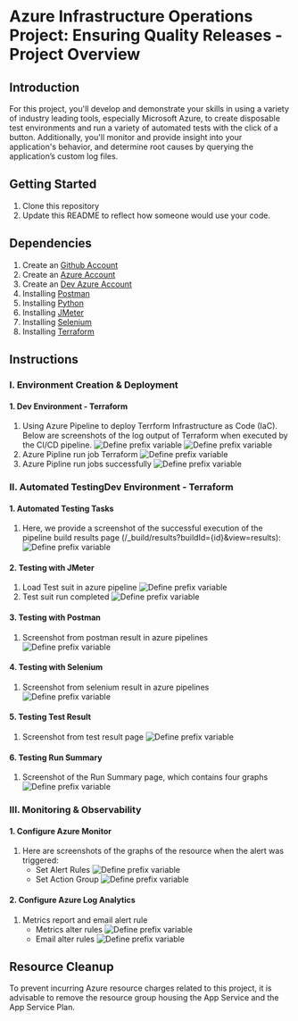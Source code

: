 # Azure Infrastructure Operations Project: Ensuring Quality Releases - Project Overview

## Introduction
For this project, you'll develop and demonstrate your skills in using a variety of industry leading tools, especially Microsoft Azure, to create disposable test environments and run a variety of automated tests with the click of a button. Additionally, you'll monitor and provide insight into your application's behavior, and determine root causes by querying the application’s custom log files.

## Getting Started
1. Clone this repository
2. Update this README to reflect how someone would use your code.

## Dependencies
1. Create an [Github Account](https://github.com)
2. Create an [Azure Account](https://portal.azure.com)
3. Create an [Dev Azure Account](https://dev.azure.com)
4. Installing [Postman](https://www.postman.com)
5. Installing [Python](https://www.python.org)
6. Installing [JMeter](https://jmeter.apache.org/download_jmeter.cgi)
7. Installing [Selenium](https://pypi.org/project/selenium/)
8. Installing [Terraform](https://www.terraform.io/downloads.html)

## Instructions

### I. Environment Creation & Deployment
#### 1. Dev Environment - Terraform
1. Using Azure Pipeline to deploy Terrform Infrastructure as Code (IaC). Below are screenshots of the log output of Terraform when executed by the CI/CD pipeline.
    ![Define prefix variable](/screenshots/terraform_final.png)
    ![Define prefix variable](/screenshots/terraform_strorage_container.png)
2. Azure Pipline run job Terraform 
    ![Define prefix variable](/screenshots/terraform_by_cicd.png)
3. Azure Pipline run jobs successfully
    ![Define prefix variable](/screenshots/az_run_jobs_successfully_list.png)

### II. Automated TestingDev Environment - Terraform
#### 1. Automated Testing Tasks
1. Here, we provide a screenshot of the successful execution of the pipeline build results page (/_build/results?buildId={id}&view=results):
    ![Define prefix variable](/screenshots/az_run_jobs_successfully.png)
#### 2. Testing with JMeter
1. Load Test suit in azure pipeline
    ![Define prefix variable](/screenshots/jmester_step1.png)
2. Test suit run completed
    ![Define prefix variable](/screenshots/jmester_step2.png)

#### 3. Testing with Postman
1. Screenshot from postman result in azure pipelines
    ![Define prefix variable](/screenshots/postman_result.png)
#### 4. Testing with Selenium
1. Screenshot from selenium result in azure pipelines
    ![Define prefix variable](/screenshots/selenium_result_2.png)
#### 5. Testing Test Result
1. Screenshot from test result page
    ![Define prefix variable](/screenshots/testing_test_results.png)
#### 6. Testing Run Summary
1. Screenshot of the Run Summary page, which contains four graphs
    ![Define prefix variable](/screenshots/testing_summary.png)
### III. Monitoring & Observability
#### 1. Configure Azure Monitor
1. Here are screenshots of the graphs of the resource when the alert was triggered:
    - Set Alert Rules
        ![Define prefix variable](/screenshots/alert_rule.png)
    - Set Action Group
        ![Define prefix variable](/screenshots/action_group.png)
#### 2. Configure Azure Log Analytics
1. Metrics report and email alert rule
    - Metrics alter rules
        ![Define prefix variable](/screenshots/alert_404.png)
    - Email alter rules
        ![Define prefix variable](/screenshots/email_404.png)
## Resource Cleanup
To prevent incurring Azure resource charges related to this project, it is advisable to remove the resource group housing the App Service and the App Service Plan.